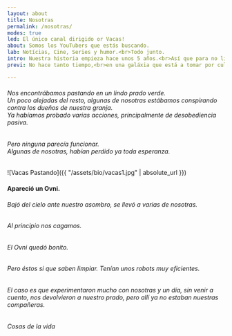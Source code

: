 ```yaml
---
layout: about
title: Nosotras
permalink: /nosotras/
modes: true
led: El único canal dirigido or Vacas!
about: Somos los YouTubers que estás buscando.
lab: Notícias, Cine, Series y humor.<br>Todo junto.
intro: Nuestra historia empieza hace unos 5 años.<br>Así que para no liarnos, empezaremos por el principio...
previ: No hace tanto tiempo,<br>en una galáxia que está a tomar por culo de la de Star Wars...

---
```



###### Nos encontrábamos pastando en un lindo prado verde.<br>Un poco alejadas del resto, algunas de nosotras estábamos conspirando contra los dueños de nuestra granja.<br>Ya habíamos probado varias acciones, principalmente de desobediencia pasiva.
###### Pero ninguna parecía funcionar.<br>Algunas de nosotras, habían perdido ya toda esperanza.

![Vacas Pastando]({{ "/assets/bio/vacas1.jpg" | absolute_url }})

#### Apareció un Ovni.
###### Bajó del cielo ante nuestro asombro, se llevó a varias de nosotras.
###### Al principio nos cagamos.
###### El Ovni quedó bonito.
###### Pero éstos si que saben limpiar. Tenían unos robots muy eficientes.
###### El caso es que experimentaron mucho con nosotras y un día, sin venir a cuento, nos devolvieron a nuestro prado, pero allí ya no estaban nuestras compañeras.
###### Cosas de la vida




